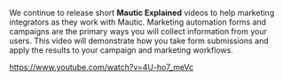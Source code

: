 We continue to release short **Mautic Explained** videos to help marketing integrators as they work with Mautic. Marketing automation forms and campaigns are the primary ways you will collect information from your users. This video will demonstrate how you take form submissions and apply the results to your campaign and marketing workflows.

https://www.youtube.com/watch?v=4U-ho7_meVc